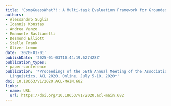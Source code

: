 ```yaml
---
title: 'CompGuessWhat?!: A Multi-task Evaluation Framework for Grounded Language Learning'
authors:
- Alessandro Suglia
- Ioannis Konstas
- Andrea Vanzo
- Emanuele Bastianelli
- Desmond Elliott
- Stella Frank
- Oliver Lemon
date: '2020-01-01'
publishDate: '2025-01-03T10:44:19.627428Z'
publication_types:
- paper-conference
publication: '*Proceedings of the 58th Annual Meeting of the Association for Computational
  Linguistics, ACL 2020, Online, July 5-10, 2020*'
doi: 10.18653/V1/2020.ACL-MAIN.682
links:
- name: URL
  url: https://doi.org/10.18653/v1/2020.acl-main.682
---
```

